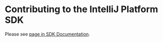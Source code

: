 <!-- Copyright 2000-2020 JetBrains s.r.o. and other contributors. Use of this source code is governed by the Apache 2.0 license that can be found in the LICENSE file. -->

# Contributing to the IntelliJ Platform SDK

Please see [page in SDK Documentation](https://plugins.jetbrains.com/docs/intellij/intellij-sdk-docs-original-contributing.html).
